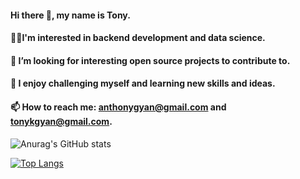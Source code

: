 #### Hi there 👋, my name is Tony.
#### 👨‍💻I'm interested in backend development and data science.
#### 🤔 I’m looking for interesting open source projects to contribute to.
#### 🌱 I enjoy challenging myself and learning new skills and ideas.
#### 📫 How to reach me: anthonygyan@gmail.com and tonykgyan@gmail.com.










<!--
**TONYOG12/TONYOG12** is a ✨ _special_ ✨ repository because its `README.md` (this file) appears on your GitHub profile.

Here are some ideas to get you started:


-  I’m currently learning ...
- 
- 
- 💬 Ask me about ...
- 
- 😄 Pronouns: ...
- ⚡ Fun fact: ...
-->

![Anurag's GitHub stats](https://github-readme-stats.vercel.app/api?username=tonyog12&count_private=true&show_icons=true&theme=dark)

[![Top Langs](https://github-readme-stats.vercel.app/api/top-langs/?username=tonyog12&show_icons=true&theme=dark&hide=c++)](https://github.com/anuraghazra/github-readme-stats)





